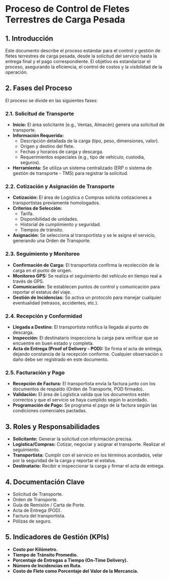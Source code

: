 
# Proceso de Control de Fletes Terrestres de Carga Pesada

## 1. Introducción

Este documento describe el proceso estándar para el control y gestión de fletes terrestres de carga pesada, desde la solicitud del servicio hasta la entrega final y el pago correspondiente. El objetivo es estandarizar el proceso, asegurando la eficiencia, el control de costos y la visibilidad de la operación.

## 2. Fases del Proceso

El proceso se divide en las siguientes fases:

### 2.1. Solicitud de Transporte

*   **Inicio:** El área solicitante (e.g., Ventas, Almacén) genera una solicitud de transporte.
*   **Información Requerida:**
    *   Descripción detallada de la carga (tipo, peso, dimensiones, valor).
    *   Origen y destino del flete.
    *   Fechas y horarios de carga y descarga.
    *   Requerimientos especiales (e.g., tipo de vehículo, custodia, seguros).
*   **Herramienta:** Se utiliza un sistema centralizado (ERP o sistema de gestión de transporte - TMS) para registrar la solicitud.

### 2.2. Cotización y Asignación de Transporte

*   **Cotización:** El área de Logística o Compras solicita cotizaciones a transportistas previamente homologados.
*   **Criterios de Selección:**
    *   Tarifa.
    *   Disponibilidad de unidades.
    *   Historial de cumplimiento y seguridad.
    *   Tiempos de tránsito.
*   **Asignación:** Se selecciona al transportista y se le asigna el servicio, generando una Orden de Transporte.

### 2.3. Seguimiento y Monitoreo

*   **Confirmación de Carga:** El transportista confirma la recolección de la carga en el punto de origen.
*   **Monitoreo GPS:** Se realiza el seguimiento del vehículo en tiempo real a través de GPS.
*   **Comunicación:** Se establecen puntos de control y comunicación para reportar el estatus del viaje.
*   **Gestión de Incidencias:** Se activa un protocolo para manejar cualquier eventualidad (retrasos, accidentes, etc.).

### 2.4. Recepción y Conformidad

*   **Llegada a Destino:** El transportista notifica la llegada al punto de descarga.
*   **Inspección:** El destinatario inspecciona la carga para verificar que se encuentre en buen estado y completa.
*   **Acta de Entrega (Proof of Delivery - POD):** Se firma el acta de entrega, dejando constancia de la recepción conforme. Cualquier observación o daño debe ser registrado en este documento.

### 2.5. Facturación y Pago

*   **Recepción de Factura:** El transportista envía la factura junto con los documentos de respaldo (Orden de Transporte, POD firmado).
*   **Validación:** El área de Logística valida que los documentos estén correctos y que el servicio se haya cumplido según lo acordado.
*   **Programación de Pago:** Se programa el pago de la factura según las condiciones comerciales pactadas.

## 3. Roles y Responsabilidades

*   **Solicitante:** Generar la solicitud con información precisa.
*   **Logística/Compras:** Cotizar, negociar y asignar el transporte. Realizar el seguimiento.
*   **Transportista:** Cumplir con el servicio en los términos acordados, velar por la seguridad de la carga y reportar el estatus.
*   **Destinatario:** Recibir e inspeccionar la carga y firmar el acta de entrega.

## 4. Documentación Clave

*   Solicitud de Transporte.
*   Orden de Transporte.
*   Guía de Remisión / Carta de Porte.
*   Acta de Entrega (POD).
*   Factura del transportista.
*   Pólizas de seguro.

## 5. Indicadores de Gestión (KPIs)

*   **Costo por Kilómetro.**
*   **Tiempo de Tránsito Promedio.**
*   **Porcentaje de Entregas a Tiempo (On-Time Delivery).**
*   **Número de Incidencias en Ruta.**
*   **Costo de Flete como Porcentaje del Valor de la Mercancía.**
